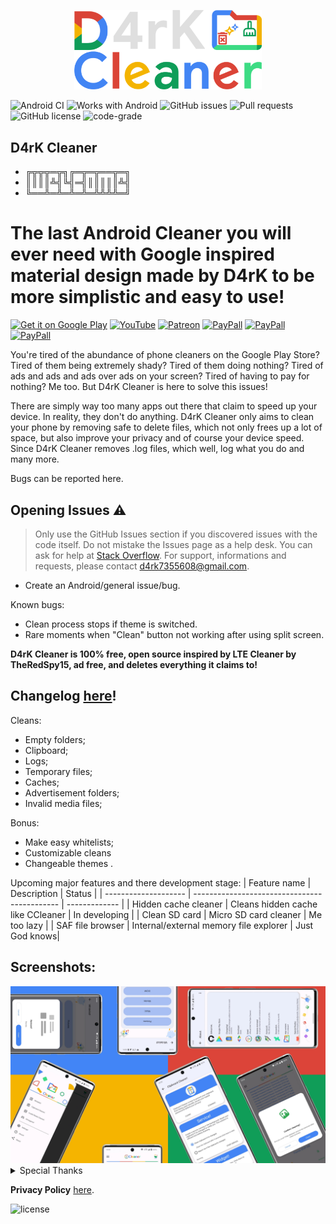 <p align="center">
<img src="/img/d4rk_cleaner.png" width="300">
</p>

![Android CI](https://github.com/D4rK7355608/com.d4rk.cleaner/workflows/Android%20CI/badge.svg)
![Works with Android](https://img.shields.io/badge/Works%20with-Android-blue)
![GitHub issues](https://img.shields.io/github/issues/D4rK7355608/com.d4rk.cleaner)
![Pull requests](https://img.shields.io/github/issues-pr/D4rK7355608/com.d4rk.cleaner?label=Pull%20requests)
![GitHub license](https://img.shields.io/github/license/D4rK7355608/com.d4rk.cleaner?label=License)
![code-grade](https://api.codiga.io/project/26544/status/svg)

## D4rK Cleaner

- ╔╦╦╦═╦╗╔═╦═╦══╦═╗
- ║║║║╩╣╚╣═╣║║║║║╩╣
- ╚══╩═╩═╩═╩═╩╩╩╩═╝

# The last Android Cleaner you will ever need with Google inspired material design made by D4rK to be more simplistic and easy to use!

[<img src="https://github.com/D4rK7355608/com.d4rk.cleaner/blob/master/img/badges/google_play_store.png"
alt="Get it on Google Play"
height="90">](https://play.google.com/store/apps/details?id=com.d4rk.cleaner)
[<img src="https://github.com/D4rK7355608/com.d4rk.cleaner/blob/master/img/badges/youtube.png"
alt="YouTube"
height="90">](https://www.youtube.com/channel/UCLDi-rmSRry0pNL-oVvGJAw/featured)
[<img src="https://github.com/D4rK7355608/com.d4rk.cleaner/blob/master/img/badges/patreon.png"
alt="Patreon"
height="90">](https://www.patreon.com/d4rk7355608)
[<img src="https://github.com/D4rK7355608/com.d4rk.cleaner/blob/master/img/badges/paypal.png"
alt="PayPall"
height="90">](https://www.paypal.me/d4rkmichaeltutorials)
[<img src="https://github.com/D4rK7355608/com.d4rk.cleaner/blob/master/img/badges/deviant_art.png"
alt="PayPall"
height="90">](https://www.deviantart.com/d4rk7355608)
[<img src="https://github.com/D4rK7355608/com.d4rk.cleaner/blob/master/img/badges/gamejolt.png"
alt="PayPall"
height="90">](https://gamejolt.com/@D4rK_S-A-D)

You're tired of the abundance of phone cleaners on the Google Play Store? Tired of them being extremely shady? Tired of them doing nothing? Tired of ads and ads and ads over ads on your screen? Tired of having to pay for nothing? Me too. But D4rK Cleaner is here to solve this issues!

There are simply way too many apps out there that claim to speed up your device. In reality, they don't do anything. D4rK Cleaner only aims to clean your phone by removing safe to delete files, which not only frees up a lot of space, but also improve your privacy and of course your device speed. Since D4rK Cleaner removes .log files, which well, log what you do and many more.

Bugs can be reported here.

## Opening Issues :warning:

> Only use the GitHub Issues section if you discovered issues with the code itself. Do not mistake the Issues page as a help desk. You can ask for help at [Stack Overflow](https://stackoverflow.com/questions/tagged/android).
> For support, informations and requests, please contact <d4rk7355608@gmail.com>.

- Create an Android/general issue/bug.

Known bugs:
- Clean process stops if theme is switched.
- Rare moments when "Clean" button not working after using split screen.

__D4rK Cleaner is 100% free, open source inspired by LTE Cleaner by TheRedSpy15, ad free, and deletes everything it claims to!__

## Changelog [here](https://raw.githubusercontent.com/D4rK7355608/com.d4rk.cleaner/master/CHANGELOG.md)!

Cleans:
- Empty folders;
- Clipboard; 
- Logs;
- Temporary files;
- Caches;
- Advertisement folders;
- Invalid media files;
  
Bonus:
- Make easy whitelists;
- Customizable cleans
- Changeable themes .

Upcoming major features and there development stage:
| Feature name         | Description                                  | Status        |
| -------------------- | -------------------------------------------- | ------------- |
| Hidden cache cleaner | Cleans hidden cache like CCleaner            | In developing |
| Clean SD card        | Micro SD card cleaner                        | Me too lazy   |
| SAF file browser     | Internal/external memory file explorer       | Just God knows|

## Screenshots:

<img src="/app/src/main/play/listings/en-US/graphics/phone-screenshots/7-screenshot_all.jpg">

<details>
  <summary>Special Thanks</summary>

- Thanks [TheRedSpy15](https://github.com/TheRedSpy15) for [LTECleaner](https://github.com/TheRedSpy15/LTECleanerFOSS);
- Thanks [fython](https://github.com/fython) for [Invalid Media Cleaner](https://github.com/fython/InvalidMediaCleaner);
- Thanks [DeweyReed](https://github.com/DeweyReed) for [Clipboard Cleaner](https://github.com/DeweyReed/ClipboardCleaner);
- Thanks UnderBenis96, Sonerie C8chilu' dă Haur a.k.a Băiatu' Pocnitoare (fostă petardă de elită pă vremea lu' Ștefan cel Mare) & Wiss Kill for testing;
- YoYo & Auroșu Roșu for some translations.

</details>

__Privacy Policy__ [here](https://bit.ly/d4rkcleanerprivacypolicy).

![license](https://imgur.com/QQlcEVT.png)
